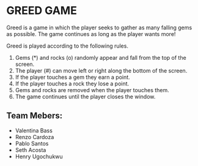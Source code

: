 # GREED GAME

Greed is a game in which the player seeks to gather as many falling gems as possible. 
The game continues as long as the player wants more!

Greed is played according to the following rules.

1. Gems (*) and rocks (o) randomly appear and fall from the top of the screen.
2. The player (#) can move left or right along the bottom of the screen.
3. If the player touches a gem they earn a point.
4. If the player touches a rock they lose a point.
5. Gems and rocks are removed when the player touches them.
6. The game continues until the player closes the window.


## Team Mebers: 
- Valentina Bass
- Renzo Cardoza
- Pablo Santos
- Seth Acosta
- Henry Ugochukwu 
